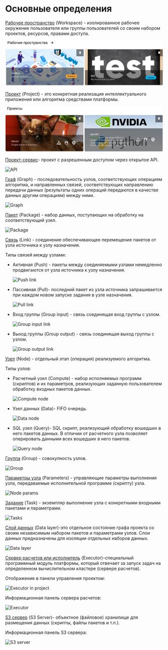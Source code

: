 # Основные определения

[Рабочее пространство](/docs/desc/workspace) (Workspace) - изолированное рабочее окружение пользователя или группы пользователей со своим набором проектов, ресурсов, правами доступа.

![Workspaces](./images/workspaces.png)

[Проект](/docs/desc/project) (Project) - это конкретная реализация интеллектуального приложения или алгоритма средствами платформы.

![Projects](./images/projects.png)

[Проект-сервис](/docs/desc/project)- проект с разрешенным доступом через открытое API.

![API](/images/common/api.png)

[Граф](#graph) (Graph) - последовательность узлов, соответствующих операциям алгоритма, и направленных связей, соответствующих направлению передачи данных (результаты одних операций передаются в качестве данных другим операциям) между ними.

![Graph](/images/common/graph.png)

[Пакет](#package) (Package) - набор данных, поступающих на обработку на соответствующий узел.

![Package](/images/common/package.png)

[Связь](#link) (Link) - соединение обеспечивающее перемещение пакетов от узла источника к узлу назначения.

Типы связей между узлами:

- Активная (Push) - пакеты между соединяемыми узлами немедленно продвигаются от узла источника к узлу назначения.

  ![Push link](/images/common/link_push.png)

- Пассивная (Pull)- последний пакет из узла источника запрашивается при каждом новом запуске задания в узле назначения.

  ![Pull link](/images/common/link_pull.png)

- Вход группы (Group input) - связь соединящая вход группы с узлом.

  ![Group input link](/images/common/link_group_input.png)

- Выход группы (Group output) - связь соединящая выход группы с узлом.

  ![Group output link](/images/common/link_group_output.png)

[Узел](#node) (Node) - отдельный этап (операция) реализуемого алгоритма.

Типы узлов:

- Расчетный узел (Compute) - набор исполняемых программ (скриптов) и их параметров, реализующих заданную пользователем обработку входных пакетов данных.

  ![Compute node](/images/common/node_compute.png)

- Узел данных (Data)- FIFO очередь.

  ![Data node](/images/common/node_data.png)

- SQL узел (Query)- SQL скрипт, реализующий обработку вошедших в него пакетов данных. В отличии от расчетного узла позволяет оперировать данными всех вошедших в него пакетов.

  ![Query node](/images/common/node_query.png)

[Группа](#group) (Group) - совокупность узлов.

![Group](/images/common/group.png)

[Параметры узла](#params) (Parameters) - управляющие параметры выполнения узла, передаваемые исполнительной программе (скрипту) узла.

![Node params](/images/common/node_params.png)

[Задание](#task) (Task) - экземпляр выполнение узла с конкретными входными пакетами и параметрами.

![Tasks](/images/common/task.png)

[Слой данных](#datalayer) (Data layer)-это отдельное состояние графа проекта со своим независимым набором пакетов и параметрами узлов. Слои данных предназначены для изоляции отдельных наборов данных.

![Data layer](/images/common/datalayer.png)

[Сервер расчетов или исполнитель](#executor) (Executor)-cпециальный программный модуль платформы, который отвечает за запуск задач на определенном вычислительном кластере (сервере расчетов).

Отображение в панели управления проектом:

![Executor in project](/images/common/executor_project.png)

Информационная панель сервера расчетов:

![Executor](/images/common/executor.png)

[S3 сервер](#s3server) (S3 Server)- объектное (файловое) хранилище для размещения данных (скрипты, файлы пакетов и т.п.).

Информационная панель S3 сервера:

![S3 server](/images/common/s3server.png)
